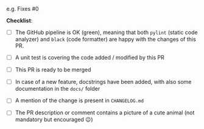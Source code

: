 <!--
Thanks for your interest in the project. Bugs filed and PRs submitted are appreciated!

Some guidelines are provided like this, in HTML comments, to expedite the code review before merging your contribution.

First, please make sure that you have read the documentation page on fpdf2 development:
https://pyfpdf.github.io/fpdf2/Development.html

If you're new to contributing to open source projects,
you might find this free video course helpful: http://kcd.im/pull-request
-->

<!-- What changes are being made? (What feature/bug is being fixed here?) -->

e.g. Fixes #0 <!-- This will automatically close issue #0 once the PR is merged: https://help.github.com/en/articles/closing-issues-using-keywords -->

<!-- Have you done all of these things?  -->
**Checklist**:

<!-- To check an item, place an "x" in the box like so: "- [x] Item description"
     Add "N/A" to the end of each line that's irrelevant to your changes -->

- [ ] The GitHub pipeline is OK (green), <!-- The maintainers will trigger it if this is your 1st contribution -->
      meaning that both `pylint` (static code analyzer) and `black` (code formatter) are happy with the changes of this PR.

- [ ] A unit test is covering the code added / modified by this PR

- [ ] This PR is ready to be merged <!-- In your opinion, can this be merged as soon as it's reviewed? Else, this can be turned into a Draft PR -->

- [ ] In case of a new feature, docstrings have been added, with also some documentation in the `docs/` folder

- [ ] A mention of the change is present in `CHANGELOG.md`

- [ ] The PR description or comment contains a picture of a cute animal (not mandatory but encouraged 😉)

<!-- Feel free to add additional comments, and to ask questions if some of those guidelines are unclear to you! -->

<!--
Once a PR is merged, maintainers will add your name to the contributors table in README.md.
If they forget, or you do not wish this to happen, please mention it.
-->
